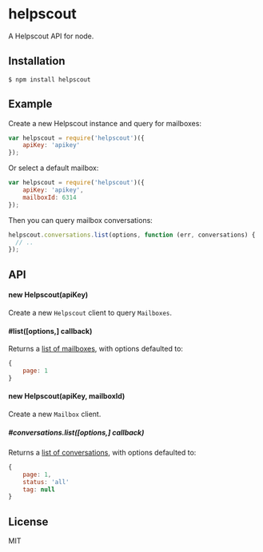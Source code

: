 
# helpscout

  A Helpscout API for node.

## Installation

    $ npm install helpscout

## Example

Create a new Helpscout instance and query for mailboxes: 

```js
var helpscout = require('helpscout')({
	apiKey: 'apikey'
});
```



Or select a default mailbox:

```js
var helpscout = require('helpscout')({
	apiKey: 'apikey', 
	mailboxId: 6314
});
```

Then you can query mailbox conversations:

```js
helpscout.conversations.list(options, function (err, conversations) {
  // ..
});
```

## API

#### new Helpscout(apiKey)

Create a new `Helpscout` client to query `Mailboxes`.

#### #list([options,] callback)

Returns a [list of mailboxes](http://developer.helpscout.net/help-desk-api/mailboxes/list/), with options defaulted to:

```js
{
    page: 1
}
```

#### new Helpscout(apiKey, mailboxId)

Create a new `Mailbox` client.

##### #conversations.list([options,] callback)

Returns a [list of conversations](http://developer.helpscout.net/help-desk-api/conversations/list/), with options defaulted to:

```js
{
    page: 1,
    status: 'all'
    tag: null
}
```

## License

MIT